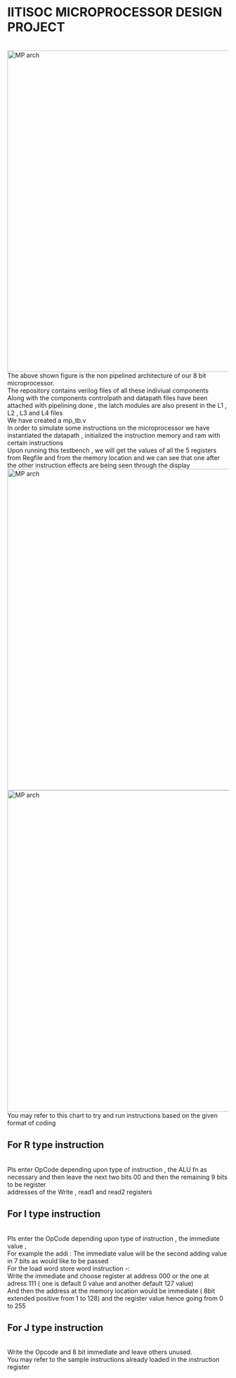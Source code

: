 <h1>IITISOC MICROPROCESSOR DESIGN PROJECT </h1>
<br>
<img width="731" alt="MP arch" src="https://github.com/user-attachments/assets/659e4208-77f9-4a7c-9708-eb4b60867e60">
<br>
The above shown figure is the non pipelined architecture of our 8 bit microprocessor. <br>
The repository contains verilog files of all these indiviual components <br>
Along with the components controlpath and datapath files have been attached with pipelining done , the latch modules are also present in the L1 , L2 , L3 and L4 files<br>
We have created a mp_tb.v  <br>
In order to simulate some instructions on the microprocessor we have  instantiated the datapath , initialized the instruction memory and ram with certain instructions <br>
Upon running this testbench , we will get the values of all the 5 registers from Regfile and from  the memory location and we can see that one after the other instruction effects are being seen through the display <br>
<img width="731" alt="MP arch" src="https://github.com/user-attachments/assets/5580c3aa-68bd-4094-9568-f6fda30cda21">
<br>
<img width="731" alt="MP arch" src="https://github.com/user-attachments/assets/d7394452-682f-4198-9ac6-124fb57f8e95">
<br>
You may refer to this chart to try and run instructions based on the given format of coding  <br>
<h2>For R type instruction </h2>  <br>
    Pls enter OpCode depending upon type of instruction , the ALU fn as necessary and then leave the next two bits 00 and then the remaining 9 bits to be register<br>     addresses of the Write , read1 and read2 registers <br>
<h2>For I type instruction </h2> <br>
    Pls enter the OpCode depending upon type of instruction , the immediate value , <br>
    For example the addi : The immediate value will be the second adding value in 7 bits as would like to be passed <br>
    For the load word store word instruction -: <br>
    Write the immediate and choose register at address 000 or the one at adress 111 ( one is default 0 value and another default 127 value) <br>
    And then the address at the memory location would be immediate ( 8bit extended positive from 1 to 128) and the register value hence going from 0 to 255<br>
<h2> For J type instruction </h2> <br>
   Write the Opcode and 8 bit immediate and leave others unused. <br>
You may refer to the sample instructions already loaded in the instruction register<br>
